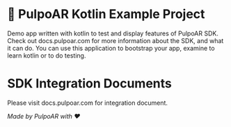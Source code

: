 # 🚀 PulpoAR Kotlin Example Project
Demo app written with kotlin to test and display features of PulpoAR SDK. Check out docs.pulpoar.com for more information about the SDK, and what it can do. You can use this application to bootstrap your app, examine to learn kotlin or to do testing.


# SDK Integration Documents
Please visit docs.pulpoar.com for integration document. 


_Made by PulpoAR with ❤️_
